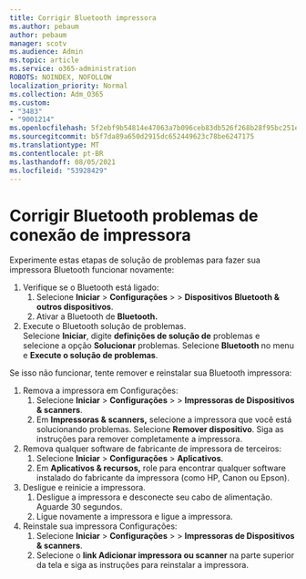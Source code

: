 ```yaml
---
title: Corrigir Bluetooth impressora
ms.author: pebaum
author: pebaum
manager: scotv
ms.audience: Admin
ms.topic: article
ms.service: o365-administration
ROBOTS: NOINDEX, NOFOLLOW
localization_priority: Normal
ms.collection: Adm_O365
ms.custom:
- "3483"
- "9001214"
ms.openlocfilehash: 5f2ebf9b54814e47063a7b096ceb83db526f268b28f95bc251e31ac717fc6620
ms.sourcegitcommit: b5f7da89a650d2915dc652449623c78be6247175
ms.translationtype: MT
ms.contentlocale: pt-BR
ms.lasthandoff: 08/05/2021
ms.locfileid: "53928429"
---
```

# <a name="fix-bluetooth-printer-connection-issues"></a>Corrigir Bluetooth problemas de conexão de impressora

Experimente estas etapas de solução de problemas para fazer sua impressora Bluetooth funcionar novamente:


1. Verifique se o Bluetooth está ligado:
    1. Selecione **Iniciar**  >  **Configurações**  >    >  **Dispositivos Bluetooth & outros dispositivos**.
    2. Ativar a Bluetooth de **Bluetooth.**
2. Execute o Bluetooth solução de problemas. <br>
    Selecione **Iniciar**, digite **definições de solução de** problemas e selecione a opção **Solucionar** problemas. Selecione **Bluetooth** no menu e **Execute o solução de problemas**.

Se isso não funcionar, tente remover e reinstalar sua Bluetooth impressora:

1. Remova a impressora em Configurações:
    1. Selecione **Iniciar**  >  **Configurações**  >    >  **Impressoras de Dispositivos & scanners**.
    2. Em **Impressoras & scanners,** selecione a impressora que você está solucionando problemas. Selecione **Remover dispositivo**. Siga as instruções para remover completamente a impressora.
2. Remova qualquer software de fabricante de impressora de terceiros:
    1. Selecione **Iniciar**  >  **Configurações**  >  **Aplicativos**.
    2. Em **Aplicativos & recursos,** role para encontrar qualquer software instalado do fabricante da impressora (como HP, Canon ou Epson).
3. Desligue e reinicie a impressora.
   1. Desligue a impressora e desconecte seu cabo de alimentação. Aguarde 30 segundos. 
   2. Ligue novamente a impressora e ligue a impressora.
4. Reinstale sua impressora Configurações:
    1. Selecione **Iniciar**  >  **Configurações**  >    >  **Impressoras de Dispositivos & scanners**.
    2. Selecione o **link Adicionar impressora ou scanner** na parte superior da tela e siga as instruções para reinstalar a impressora.
